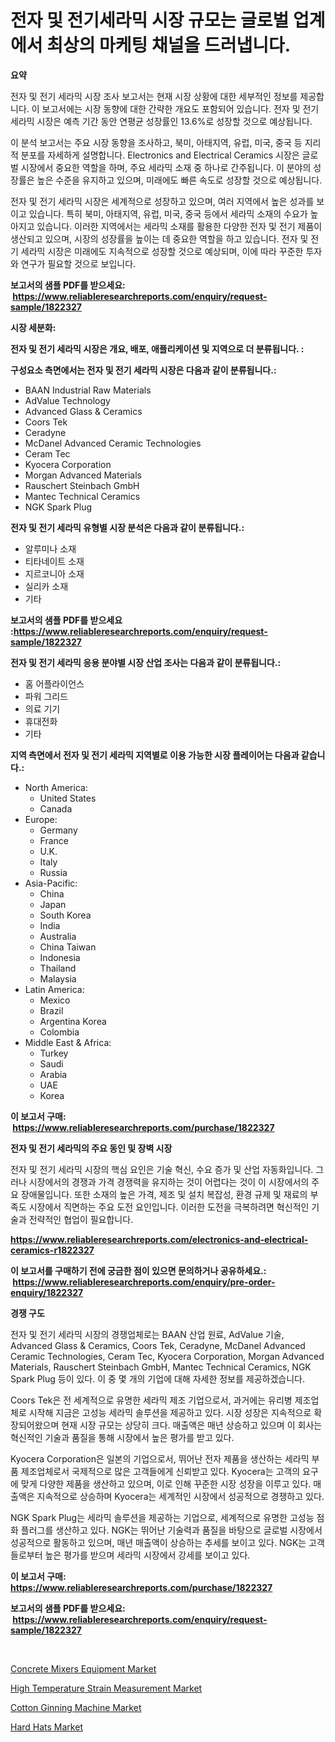 <p><h1>전자 및 전기세라믹 시장 규모는 글로벌 업계에서 최상의 마케팅 채널을 드러냅니다.</h1></p><p><strong>요약</strong></p>
<p><p>전자 및 전기 세라믹 시장 조사 보고서는 현재 시장 상황에 대한 세부적인 정보를 제공합니다. 이 보고서에는 시장 동향에 대한 간략한 개요도 포함되어 있습니다. 전자 및 전기 세라믹 시장은 예측 기간 동안 연평균 성장률인 13.6%로 성장할 것으로 예상됩니다.</p><p>이 분석 보고서는 주요 시장 동향을 조사하고, 북미, 아태지역, 유럽, 미국, 중국 등 지리적 분포를 자세하게 설명합니다. Electronics and Electrical Ceramics 시장은 글로벌 시장에서 중요한 역할을 하며, 주요 세라믹 소재 중 하나로 간주됩니다. 이 분야의 성장률은 높은 수준을 유지하고 있으며, 미래에도 빠른 속도로 성장할 것으로 예상됩니다.</p><p>전자 및 전기 세라믹 시장은 세계적으로 성장하고 있으며, 여러 지역에서 높은 성과를 보이고 있습니다. 특히 북미, 아태지역, 유럽, 미국, 중국 등에서 세라믹 소재의 수요가 높아지고 있습니다. 이러한 지역에서는 세라믹 소재를 활용한 다양한 전자 및 전기 제품이 생산되고 있으며, 시장의 성장률을 높이는 데 중요한 역할을 하고 있습니다. 전자 및 전기 세라믹 시장은 미래에도 지속적으로 성장할 것으로 예상되며, 이에 따라 꾸준한 투자와 연구가 필요할 것으로 보입니다.</p></p>
<p><strong>보고서의 샘플 PDF를 받으세요: &nbsp;<a href="https://www.reliableresearchreports.com/enquiry/request-sample/1822327">https://www.reliableresearchreports.com/enquiry/request-sample/1822327</a></strong></p>
<p><strong>시장 세분화:</strong></p>
<p><strong> 전자 및 전기 세라믹 시장은 개요, 배포, 애플리케이션 및 지역으로 더 분류됩니다. :</strong></p>
<p><strong>구성요소 측면에서는 전자 및 전기 세라믹 시장은 다음과 같이 분류됩니다.:</strong></p>
<p><ul><li>BAAN Industrial Raw Materials</li><li>AdValue Technology</li><li>Advanced Glass & Ceramics</li><li>Coors Tek</li><li>Ceradyne</li><li>McDanel Advanced Ceramic Technologies</li><li>Ceram Tec</li><li>Kyocera Corporation</li><li>Morgan Advanced Materials</li><li>Rauschert Steinbach GmbH</li><li>Mantec Technical Ceramics</li><li>NGK Spark Plug</li></ul></p>
<p><strong> 전자 및 전기 세라믹 유형별 시장 분석은 다음과 같이 분류됩니다.:</strong></p>
<p><ul><li>알루미나 소재</li><li>티타네이트 소재</li><li>지르코니아 소재</li><li>실리카 소재</li><li>기타</li></ul></p>
<p><strong>보고서의 샘플 PDF를 받으세요 :<a href="https://www.reliableresearchreports.com/enquiry/request-sample/1822327">https://www.reliableresearchreports.com/enquiry/request-sample/1822327</a></strong></p>
<p><strong> 전자 및 전기 세라믹 응용 분야별 시장 산업 조사는 다음과 같이 분류됩니다.:</strong></p>
<p><ul><li>홈 어플라이언스</li><li>파워 그리드</li><li>의료 기기</li><li>휴대전화</li><li>기타</li></ul></p>
<p><strong>지역 측면에서 전자 및 전기 세라믹 지역별로 이용 가능한 시장 플레이어는 다음과 같습니다.:</strong></p>
<p><ul>
    <li>
        North America:
        <ul>
            <li>United States</li>
            <li>Canada</li>
        </ul>
    </li>
    <li>
        Europe:
        <ul>
            <li>Germany</li>
            <li>France</li>
            <li>U.K.</li>
            <li>Italy</li>
            <li>Russia</li>
        </ul>
    </li>
    <li>
        Asia-Pacific:
        <ul>
            <li>China</li>
            <li>Japan</li>
            <li>South Korea</li>
            <li>India</li>
            <li>Australia</li>
            <li>China Taiwan</li>
            <li>Indonesia</li>
            <li>Thailand</li>
            <li>Malaysia</li>
        </ul>
    </li>
    <li>
        Latin America:
        <ul>
            <li>Mexico</li>
            <li>Brazil</li>
            <li>Argentina Korea</li>
            <li>Colombia</li>
        </ul>
    </li>
    <li>
        Middle East & Africa:
        <ul>
            <li>Turkey</li>
            <li>Saudi</li>
            <li>Arabia</li>
            <li>UAE</li>
            <li>Korea</li>
        </ul>
    </li>
    </ul></p>
<p><strong>이 보고서 구매: &nbsp;<a href="https://www.reliableresearchreports.com/purchase/1822327">https://www.reliableresearchreports.com/purchase/1822327</a></strong></p>
<p><strong>전자 및 전기 세라믹의 주요 동인 및 장벽 시장</strong></p>
<p><p>전자 및 전기 세라믹 시장의 핵심 요인은 기술 혁신, 수요 증가 및 산업 자동화입니다. 그러나 시장에서의 경쟁과 가격 경쟁력을 유지하는 것이 어렵다는 것이 이 시장에서의 주요 장애물입니다. 또한 소재의 높은 가격, 제조 및 설치 복잡성, 환경 규제 및 재료의 부족도 시장에서 직면하는 주요 도전 요인입니다. 이러한 도전을 극복하려면 혁신적인 기술과 전략적인 협업이 필요합니다.</p></p>
<p><strong><a href="https://www.reliableresearchreports.com/electronics-and-electrical-ceramics-r1822327">https://www.reliableresearchreports.com/electronics-and-electrical-ceramics-r1822327</a></strong></p>
<p><strong>이 보고서를 구매하기 전에 궁금한 점이 있으면 문의하거나 공유하세요.: &nbsp;<a href="https://www.reliableresearchreports.com/enquiry/pre-order-enquiry/1822327">https://www.reliableresearchreports.com/enquiry/pre-order-enquiry/1822327</a></strong></p>
<p><strong>경쟁 구도</strong></p>
<p><p>전자 및 전기 세라믹 시장의 경쟁업체로는 BAAN 산업 원료, AdValue 기술, Advanced Glass & Ceramics, Coors Tek, Ceradyne, McDanel Advanced Ceramic Technologies, Ceram Tec, Kyocera Corporation, Morgan Advanced Materials, Rauschert Steinbach GmbH, Mantec Technical Ceramics, NGK Spark Plug 등이 있다. 이 중 몇 개의 기업에 대해 자세한 정보를 제공하겠습니다.</p><p>Coors Tek은 전 세계적으로 유명한 세라믹 제조 기업으로서, 과거에는 유리병 제조업체로 시작해 지금은 고성능 세라믹 솔루션을 제공하고 있다. 시장 성장은 지속적으로 확장되어왔으며 현재 시장 규모는 상당히 크다. 매출액은 매년 상승하고 있으며 이 회사는 혁신적인 기술과 품질을 통해 시장에서 높은 평가를 받고 있다.</p><p>Kyocera Corporation은 일본의 기업으로서, 뛰어난 전자 제품을 생산하는 세라믹 부품 제조업체로서 국제적으로 많은 고객들에게 신뢰받고 있다. Kyocera는 고객의 요구에 맞게 다양한 제품을 생산하고 있으며, 이로 인해 꾸준한 시장 성장을 이루고 있다. 매출액은 지속적으로 상승하며 Kyocera는 세계적인 시장에서 성공적으로 경쟁하고 있다.</p><p>NGK Spark Plug는 세라믹 솔루션을 제공하는 기업으로, 세계적으로 유명한 고성능 점화 플러그를 생산하고 있다. NGK는 뛰어난 기술력과 품질을 바탕으로 글로벌 시장에서 성공적으로 활동하고 있으며, 매년 매출액이 상승하는 추세를 보이고 있다. NGK는 고객들로부터 높은 평가를 받으며 세라믹 시장에서 강세를 보이고 있다.</p></p>
<p><strong>이 보고서 구매: &nbsp; <a href="https://www.reliableresearchreports.com/purchase/1822327">https://www.reliableresearchreports.com/purchase/1822327</a></strong></p>
<p><strong>보고서의 샘플 PDF를 받으세요: &nbsp;<a href="https://www.reliableresearchreports.com/enquiry/request-sample/1822327">https://www.reliableresearchreports.com/enquiry/request-sample/1822327</a></strong><strong></strong></p>
<p>&nbsp;</p>
<p><p><a href="https://github.com/wwwkeltoum/Market-Research-Report-List-3/blob/main/concrete-mixers-equipment-market.md">Concrete Mixers Equipment Market</a></p><p><a href="https://github.com/nicholepatriciadoylenwnrjr0/Market-Research-Report-List-2/blob/main/high-temperature-strain-measurement-market.md">High Temperature Strain Measurement Market</a></p><p><a href="https://github.com/sofayahoo2023/Market-Research-Report-List-4/blob/main/cotton-ginning-machine-market.md">Cotton Ginning Machine Market</a></p><p><a href="https://github.com/gamblestampleyjenny50m5sl6/Market-Research-Report-List-2/blob/main/hard-hats-market.md">Hard Hats Market</a></p></p>
